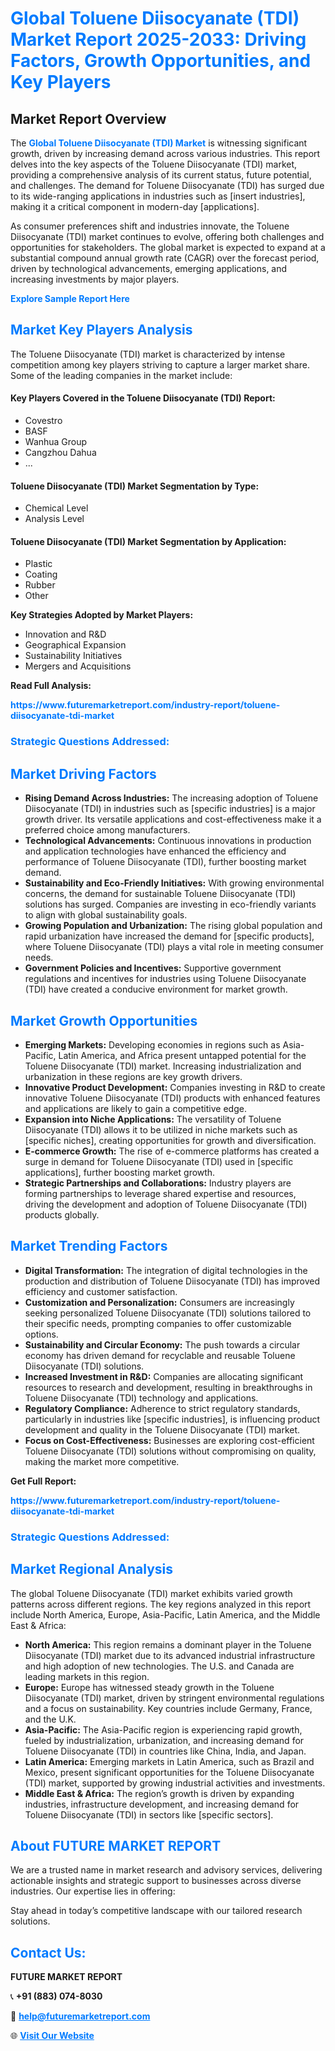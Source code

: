 <h1 style="color: #007BFF;">Global Toluene Diisocyanate (TDI) Market Report 2025-2033: Driving Factors, Growth Opportunities, and Key Players</h1>

<section id="overview">
<h2>Market Report Overview</h2>
<p>The <a href="https://www.futuremarketreport.com/industry-report/toluene-diisocyanate-tdi-market" style="color: #007BFF; text-decoration: none;"><strong>Global Toluene Diisocyanate (TDI) Market</strong></a> is witnessing significant growth, driven by increasing demand across various industries. This report delves into the key aspects of the Toluene Diisocyanate (TDI) market, providing a comprehensive analysis of its current status, future potential, and challenges. The demand for Toluene Diisocyanate (TDI) has surged due to its wide-ranging applications in industries such as [insert industries], making it a critical component in modern-day [applications].</p>
<p>As consumer preferences shift and industries innovate, the Toluene Diisocyanate (TDI) market continues to evolve, offering both challenges and opportunities for stakeholders. The global market is expected to expand at a substantial compound annual growth rate (CAGR) over the forecast period, driven by technological advancements, emerging applications, and increasing investments by major players.</p>
</section>

<section id="overview">
<p><a href="https://www.futuremarketreport.com/request-sample/reportId=105194" style="color: #007BFF; text-decoration: none;"><strong>Explore Sample Report Here</strong></a></p>
</section>

<section id="key-players">
<h2 style="color: #007BFF;">Market Key Players Analysis</h2>
<p>The Toluene Diisocyanate (TDI) market is characterized by intense competition among key players striving to capture a larger market share. Some of the leading companies in the market include:</p>
<h4>Key Players Covered in the Toluene Diisocyanate (TDI) Report:</h4>
<ul><li>Covestro</li><li>BASF</li><li>Wanhua Group</li><li>Cangzhou Dahua</li><li>...</li></ul>
<h4>Toluene Diisocyanate (TDI) Market Segmentation by Type:</h4>
<ul><li>Chemical Level</li><li>Analysis Level</li></ul>

<h4>Toluene Diisocyanate (TDI) Market Segmentation by Application:</h4>
<ul><li>Plastic</li><li>Coating</li><li>Rubber</li><li>Other</li></ul>
<p><strong>Key Strategies Adopted by Market Players:</strong></p>
<ul>
<li>Innovation and R&D</li>
<li>Geographical Expansion</li>
<li>Sustainability Initiatives</li>
<li>Mergers and Acquisitions</li>
</ul>
</section>

<section>
<p><strong>Read Full Analysis: </strong></p><a href="https://www.futuremarketreport.com/industry-report/toluene-diisocyanate-tdi-market" style="color: #007BFF; text-decoration: none;"><strong>https://www.futuremarketreport.com/industry-report/toluene-diisocyanate-tdi-market</strong></a>
<h3 style="color: #007BFF;">Strategic Questions Addressed:</h3>
</section>

<section id="driving-factors">
<h2 style="color: #007BFF;">Market Driving Factors</h2>
<ul>
<li><strong>Rising Demand Across Industries:</strong> The increasing adoption of Toluene Diisocyanate (TDI) in industries such as [specific industries] is a major growth driver. Its versatile applications and cost-effectiveness make it a preferred choice among manufacturers.</li>
<li><strong>Technological Advancements:</strong> Continuous innovations in production and application technologies have enhanced the efficiency and performance of Toluene Diisocyanate (TDI), further boosting market demand.</li>
<li><strong>Sustainability and Eco-Friendly Initiatives:</strong> With growing environmental concerns, the demand for sustainable Toluene Diisocyanate (TDI) solutions has surged. Companies are investing in eco-friendly variants to align with global sustainability goals.</li>
<li><strong>Growing Population and Urbanization:</strong> The rising global population and rapid urbanization have increased the demand for [specific products], where Toluene Diisocyanate (TDI) plays a vital role in meeting consumer needs.</li>
<li><strong>Government Policies and Incentives:</strong> Supportive government regulations and incentives for industries using Toluene Diisocyanate (TDI) have created a conducive environment for market growth.</li>
</ul>
</section>

<section id="growth-opportunities">
<h2 style="color: #007BFF;">Market Growth Opportunities</h2>
<ul>
<li><strong>Emerging Markets:</strong> Developing economies in regions such as Asia-Pacific, Latin America, and Africa present untapped potential for the Toluene Diisocyanate (TDI) market. Increasing industrialization and urbanization in these regions are key growth drivers.</li>
<li><strong>Innovative Product Development:</strong> Companies investing in R&D to create innovative Toluene Diisocyanate (TDI) products with enhanced features and applications are likely to gain a competitive edge.</li>
<li><strong>Expansion into Niche Applications:</strong> The versatility of Toluene Diisocyanate (TDI) allows it to be utilized in niche markets such as [specific niches], creating opportunities for growth and diversification.</li>
<li><strong>E-commerce Growth:</strong> The rise of e-commerce platforms has created a surge in demand for Toluene Diisocyanate (TDI) used in [specific applications], further boosting market growth.</li>
<li><strong>Strategic Partnerships and Collaborations:</strong> Industry players are forming partnerships to leverage shared expertise and resources, driving the development and adoption of Toluene Diisocyanate (TDI) products globally.</li>
</ul>
</section>

<section id="trending-factors">
<h2 style="color: #007BFF;">Market Trending Factors</h2>
<ul>
<li><strong>Digital Transformation:</strong> The integration of digital technologies in the production and distribution of Toluene Diisocyanate (TDI) has improved efficiency and customer satisfaction.</li>
<li><strong>Customization and Personalization:</strong> Consumers are increasingly seeking personalized Toluene Diisocyanate (TDI) solutions tailored to their specific needs, prompting companies to offer customizable options.</li>
<li><strong>Sustainability and Circular Economy:</strong> The push towards a circular economy has driven demand for recyclable and reusable Toluene Diisocyanate (TDI) solutions.</li>
<li><strong>Increased Investment in R&D:</strong> Companies are allocating significant resources to research and development, resulting in breakthroughs in Toluene Diisocyanate (TDI) technology and applications.</li>
<li><strong>Regulatory Compliance:</strong> Adherence to strict regulatory standards, particularly in industries like [specific industries], is influencing product development and quality in the Toluene Diisocyanate (TDI) market.</li>
<li><strong>Focus on Cost-Effectiveness:</strong> Businesses are exploring cost-efficient Toluene Diisocyanate (TDI) solutions without compromising on quality, making the market more competitive.</li>
</ul>
</section>

<section>
<p><strong>Get Full Report: </strong></p><a href="https://www.futuremarketreport.com/industry-report/toluene-diisocyanate-tdi-market" style="color: #007BFF; text-decoration: none;"><strong>https://www.futuremarketreport.com/industry-report/toluene-diisocyanate-tdi-market</strong></a>
<h3 style="color: #007BFF;">Strategic Questions Addressed:</h3>
</section>


<section id="regional-analysis">
<h2 style="color: #007BFF;">Market Regional Analysis</h2>
<p>The global Toluene Diisocyanate (TDI) market exhibits varied growth patterns across different regions. The key regions analyzed in this report include North America, Europe, Asia-Pacific, Latin America, and the Middle East & Africa:</p>
<ul>
<li><strong>North America:</strong> This region remains a dominant player in the Toluene Diisocyanate (TDI) market due to its advanced industrial infrastructure and high adoption of new technologies. The U.S. and Canada are leading markets in this region.</li>
<li><strong>Europe:</strong> Europe has witnessed steady growth in the Toluene Diisocyanate (TDI) market, driven by stringent environmental regulations and a focus on sustainability. Key countries include Germany, France, and the U.K.</li>
<li><strong>Asia-Pacific:</strong> The Asia-Pacific region is experiencing rapid growth, fueled by industrialization, urbanization, and increasing demand for Toluene Diisocyanate (TDI) in countries like China, India, and Japan.</li>
<li><strong>Latin America:</strong> Emerging markets in Latin America, such as Brazil and Mexico, present significant opportunities for the Toluene Diisocyanate (TDI) market, supported by growing industrial activities and investments.</li>
<li><strong>Middle East & Africa:</strong> The region’s growth is driven by expanding industries, infrastructure development, and increasing demand for Toluene Diisocyanate (TDI) in sectors like [specific sectors].</li>
</ul>
</section>

<footer>
<h2 style="color: #007BFF;">About FUTURE MARKET REPORT</h2>
<p>We are a trusted name in market research and advisory services, delivering actionable insights and strategic support to businesses across diverse industries. Our expertise lies in offering:</p>

<p>Stay ahead in today’s competitive landscape with our tailored research solutions.</p>

<h2 style="color: #007BFF;">Contact Us:</h2>
<p><strong>FUTURE MARKET REPORT</strong></p>
<p>📞 <strong>+91 (883) 074-8030</strong></p>
<p>📧 <strong><a href="mailto:help@futuremarketreport.com" style="color: #007BFF;">help@futuremarketreport.com</a></strong></p>
<p>🌐 <strong><a href="https://www.futuremarketreport.com/" style="color: #007BFF;">Visit Our Website</a></strong></p>
</footer>
